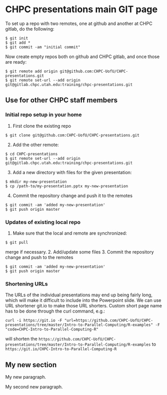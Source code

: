 # CHPC presentations main GIT page

To set up a repo with two remotes, one at github and another at CHPC gitlab, do the following:
```
$ git init
$ git add *
$ git commit -am "initial commit"
```
Now create empty repos both on github and CHPC gitlab, and once those are ready:
```
$ git remote add origin git@github.com:CHPC-UofU/CHPC-presentations.git
$ git remote set-url --add origin git@gitlab.chpc.utah.edu:training/chpc-presentations.git

```

## Use for other CHPC staff members


### Initial repo setup in your home
1. First clone the existing repo
```
$ git clone git@github.com:CHPC-UofU/CHPC-presentations.git
```
2. Add the other remote:
```
$ cd CHPC-presentations
$ git remote set-url --add origin git@gitlab.chpc.utah.edu:training/chpc-presentations.git
```
3. Add a new directory with files for the given presentation:
```
$ mkdir my-new-presentation
$ cp /path-to/my-presentation.pptx my-new-presentation
```
4. Commit the repository change and push it to the remotes
```
$ git commit -am 'added my-new-presentation'
$ git push origin master
```

### Updates of existing local repo
1. Make sure that the local and remote are synchronized:
```
$ git pull
```
merge if necessary.
2. Add/update some files
3. Commit the repository change and push to the remotes
```
$ git commit -am 'added my-new-presentation'
$ git push origin master
```

### Shortening URLs

The URLs of the individual presentations may end up being fairly long, which will make it difficult to include into the Powerpoint slide. We can use URL shortener git.io to make those URL shorters. Custom short page name has to be done through the curl command, e.g.:
```
curl -i https://git.io -F "url=https://github.com/CHPC-UofU/CHPC-presentations/tree/master/Intro-to-Parallel-Computing/R-examples" -F "code=CHPC-Intro-to-Parallel-Computing-R"
```

will shorten the ```https://github.com/CHPC-UofU/CHPC-presentations/tree/master/Intro-to-Parallel-Computing/R-examples``` to ```https://git.io/CHPC-Intro-to-Parallel-Computing-R```

## My new section

My new paragraph.

My second new paragraph.

